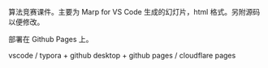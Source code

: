 算法竞赛课件。主要为 Marp for VS Code 生成的幻灯片，html 格式。另附源码以便修改。

部署在 Github Pages 上。

vscode / typora + github desktop + github pages / cloudflare pages